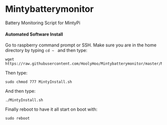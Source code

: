 # Mintybatterymonitor
Battery Monitoring Script for MintyPi


#### Automated Software Install

Go to raspberry command prompt or SSH.
Make sure you are in the home directory by typing ```cd ~ ``` and then type:
```
wget https://raw.githubusercontent.com/HoolyHoo/Mintybatterymonitor/master/MintyInstall.sh
```
Then type:
```
sudo chmod 777 MintyInstall.sh
```
And then type:
```
./MintyInstall.sh
```
Finally reboot to have it all start on boot with:
```
sudo reboot
```
